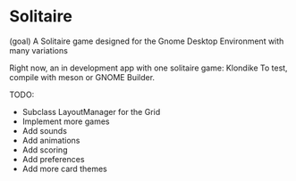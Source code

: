 # Solitaire

(goal)
A Solitaire game designed for the Gnome Desktop Environment with many variations

Right now, an in development app with one solitaire game: Klondike
To test, compile with meson or GNOME Builder.

TODO:
 * Subclass LayoutManager for the Grid
 * Implement more games
 * Add sounds
 * Add animations
 * Add scoring
 * Add preferences
 * Add more card themes

